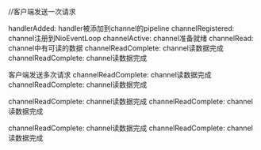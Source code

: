 
//客户端发送一次请求

handlerAdded: handler被添加到channel的pipeline
channelRegistered: channel注册到NioEventLoop
channelActive: channel准备就绪
channelRead: channel中有可读的数据
channelReadComplete: channel读数据完成
channelReadComplete: channel读数据完成



客户端发送多次请求
channelReadComplete: channel读数据完成
channelReadComplete: channel读数据完成

channelReadComplete: channel读数据完成
channelReadComplete: channel读数据完成

channelReadComplete: channel读数据完成
channelReadComplete: channel读数据完成